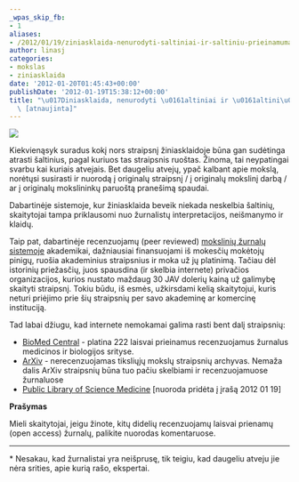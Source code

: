 ```yaml
---
_wpas_skip_fb:
- 1
aliases:
- /2012/01/19/ziniasklaida-nenurodyti-saltiniai-ir-saltiniu-prieinamumas/
author: linasj
categories:
- mokslas
- ziniasklaida
date: '2012-01-20T01:45:43+00:00'
publishDate: '2012-01-19T15:38:12+00:00'
title: "\u017Diniasklaida, nenurodyti \u0161altiniai ir \u0161altini\u0173 prieinamumas\
  \ [atnaujinta]"
---
```

![](https://lh4.googleusercontent.com/-cjWYRiY9YxM/TvNUddx_RKI/AAAAAAAAA3g/C5PcutDioz8/s800/libraryshelves.png)

Kiekvienąsyk suradus kokį nors straipsnį žiniasklaidoje būna gan sudėtinga atrasti šaltinius, pagal kuriuos tas straipsnis ruoštas. Žinoma, tai neypatingai svarbu kai kuriais atvejais. Bet daugeliu atvejų, ypač kalbant apie mokslą, norėtųsi susirasti ir nuorodą į originalų straipsnį / į originalų mokslinį darbą / ar į originalų mokslininkų paruoštą pranešimą spaudai.

Dabartinėje sistemoje, kur žiniasklaida beveik niekada neskelbia šaltinių, skaitytojai tampa priklausomi nuo žurnalistų interpretacijos, neišmanymo ir klaidų.

Taip pat, dabartinėje recenzuojamų (peer reviewed) [mokslinių žurnalų sistemoje](http://www.badscience.net/2011/09/academic-papers-are-hidden-from-the-public-heres-some-direct-action/) akademikai, dažniausiai finansuojami iš mokesčių mokėtojų pinigų, ruošia akademinius straipsnius ir moka už jų platinimą. Tačiau dėl istorinių priežasčių, juos spausdina (ir skelbia internete) privačios organizacijos, kurios nustato maždaug 30 JAV dolerių kainą už galimybę skaityti straipsnį. Tokiu būdu, iš esmės, užkirsdami kelią skaitytojui, kuris neturi priėjimo prie šių straipsnių per savo akademinę ar komercinę instituciją.

Tad labai džiugu, kad internete nemokamai galima rasti bent dalį straipsnių:
* [BioMed Central](http://www.biomedcentral.com/) - platina 222 laisvai prieinamus recenzuojamus žurnalus medicinos ir biologijos srityse.
* [ArXiv](http://arxiv.org/) - nerecenzuojamas tiksliųjų mokslų straipsnių archyvas. Nemaža dalis ArXiv straipsnių būna tuo pačiu skelbiami ir recenzuojamuose žurnaluose
* [Public Library of Science Medicine](http://www.plosmedicine.org/home.action) [nuoroda pridėta į įrašą 2012 01 19]


**Prašymas**

Mieli skaitytojai, jeigu žinote, kitų didelių recenzuojamų laisvai prienamų (open access) žurnalų, palikite nuorodas komentaruose.


---



\* Nesakau, kad žurnalistai yra neišprusę, tik teigiu, kad daugeliu atveju jie nėra srities, apie kurią rašo, ekspertai.
